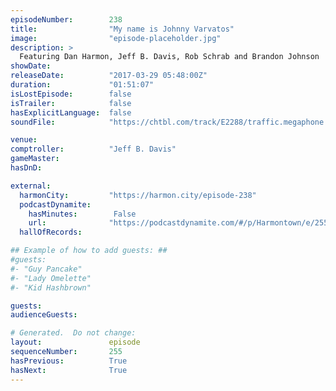 ```yaml
---
episodeNumber:        238
title:                "My name is Johnny Varvatos"
image:                "episode-placeholder.jpg"
description: >
  Featuring Dan Harmon, Jeff B. Davis, Rob Schrab and Brandon Johnson
showDate:             
releaseDate:          "2017-03-29 05:48:00Z"
duration:             "01:51:07"
isLostEpisode:        false
isTrailer:            false
hasExplicitLanguage:  false
soundFile:            "https://chtbl.com/track/E2288/traffic.megaphone.fm/STA2062953615.mp3?updated=1596756147"

venue:                
comptroller:          "Jeff B. Davis"
gameMaster:           
hasDnD:               

external:
  harmonCity:         "https://harmon.city/episode-238"
  podcastDynamite:
    hasMinutes:        False
    url:              "https://podcastdynamite.com/#/p/Harmontown/e/255/238"
  hallOfRecords:      

## Example of how to add guests: ##
#guests:
#- "Guy Pancake"
#- "Lady Omelette"
#- "Kid Hashbrown"

guests:
audienceGuests:

# Generated.  Do not change:
layout:               episode
sequenceNumber:       255
hasPrevious:          True
hasNext:              True
---
```


<!-- The episode description will be rendered here -->
<!-- Add your content below here -->

